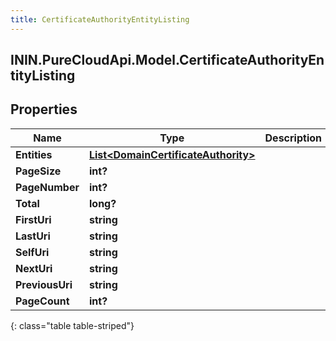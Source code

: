 ```yaml
---
title: CertificateAuthorityEntityListing
---
```

## ININ.PureCloudApi.Model.CertificateAuthorityEntityListing

## Properties

|Name | Type | Description | Notes|
|------------ | ------------- | ------------- | -------------|
| **Entities** | [**List&lt;DomainCertificateAuthority&gt;**](DomainCertificateAuthority.html) |  | [optional] |
| **PageSize** | **int?** |  | [optional] |
| **PageNumber** | **int?** |  | [optional] |
| **Total** | **long?** |  | [optional] |
| **FirstUri** | **string** |  | [optional] |
| **LastUri** | **string** |  | [optional] |
| **SelfUri** | **string** |  | [optional] |
| **NextUri** | **string** |  | [optional] |
| **PreviousUri** | **string** |  | [optional] |
| **PageCount** | **int?** |  | [optional] |
{: class="table table-striped"}


